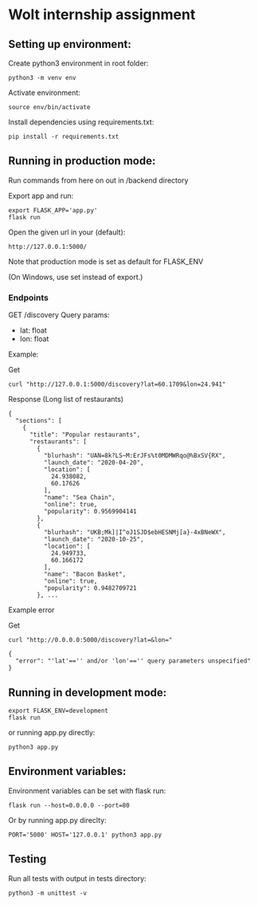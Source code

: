 # Wolt internship assignment

## Setting up environment:

Create python3 environment in root folder:

    python3 -m venv env

Activate environment:

    source env/bin/activate

Install dependencies using requirements.txt:

    pip install -r requirements.txt

## Running in production mode:

Run commands from here on out in /backend directory

Export app and run:

    export FLASK_APP='app.py'
    flask run

Open the given url in your (default):

    http://127.0.0.1:5000/

Note that production mode is set as default for FLASK_ENV

(On Windows, use set instead of export.)

### Endpoints

GET /discovery Query params:
  - lat: float
  - lon: float

Example:

Get

    curl "http://127.0.0.1:5000/discovery?lat=60.1709&lon=24.941"

Response (Long list of restaurants)

```
{
  "sections": [
    {
      "title": "Popular restaurants", 
      "restaurants": [
        {
          "blurhash": "UAN=8k?LS~M:ErJFs%t0MDMWRqo@%BxSV{RX", 
          "launch_date": "2020-04-20", 
          "location": [
            24.938082, 
            60.17626
          ], 
          "name": "Sea Chain", 
          "online": true, 
          "popularity": 0.9569904141
        }, 
        {
          "blurhash": "UKB;Mk]|I^oJ1SJD$ebHESNMj[a}-4xBNeWX", 
          "launch_date": "2020-10-25", 
          "location": [
            24.949733, 
            60.166172
          ], 
          "name": "Bacon Basket", 
          "online": true, 
          "popularity": 0.9482709721
        }, ...
``` 

Example error

Get

    curl "http://0.0.0.0:5000/discovery?lat=&lon="

```
{
  "error": "'lat'=='' and/or 'lon'=='' query parameters unspecified"
}
```

## Running in development mode:

    export FLASK_ENV=development
    flask run

or running app.py directly:

    python3 app.py

## Environment variables:

Environment variables can be set with flask run:

    flask run --host=0.0.0.0 --port=80

Or by running app.py direclty:

    PORT='5000' HOST='127.0.0.1' python3 app.py

## Testing

Run all tests with output in tests directory:

    python3 -m unittest -v
